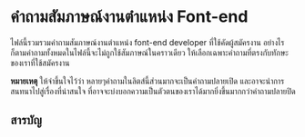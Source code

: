 # คำถามสัมภาษณ์งานตำแหน่ง Font-end

ไฟล์นี้รวมรวมคำถามสัมภาษณ์งานตำแหน่ง font-end developer ที่ใช้คัดผู้สมัครงาน อย่างไรก็ตามคำถามทั้งหมดในไฟล์นี้จะไม่ถูกใช้สัมภาษณ์ในคราวเดียว  ให้เลือกเฉพาะคำถามที่ตรงกับทักษะของเราที่ใช้สมัครงาน

**หมายเหตุ** ให้จำขึ้นใจไว้ว่า หลายๆคำถามในลิตส์นี้ส่วนมากจะเป็นคำถามปลายเปิด และอาจะนำการสนทนาไปสู่เรื่องที่น่าสนใจ ที่อาจจะบ่งบอกความเป็นตัวตนของเราได้มากยิ่งขึ้นมากกว่าคำถามปลายปิด

## สารบัญ

